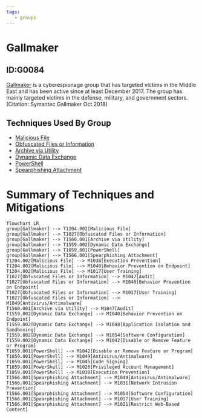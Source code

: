 ```yaml
---
tags:
   - groups
---
```

# Gallmaker
## ID:G0084
[Gallmaker](/mitre/groups/G0084) is a cyberespionage group that has targeted victims in the Middle East and has been active since at least December 2017. The group has mainly targeted victims in the defense, military, and government sectors.(Citation: Symantec Gallmaker Oct 2018)
## Techniques Used By Group
* [Malicious File](techniques/T1204/002)
* [Obfuscated Files or Information](techniques/T1027)
* [Archive via Utility](techniques/T1560/001)
* [Dynamic Data Exchange](techniques/T1559/002)
* [PowerShell](techniques/T1059/001)
* [Spearphishing Attachment](techniques/T1566/001)

# Summary of Techniques and Mitigations
```mermaid
flowchart LR
group[Gallmaker] --> T1204.002[Malicious File]
group[Gallmaker] --> T1027[Obfuscated Files or Information]
group[Gallmaker] --> T1560.001[Archive via Utility]
group[Gallmaker] --> T1559.002[Dynamic Data Exchange]
group[Gallmaker] --> T1059.001[PowerShell]
group[Gallmaker] --> T1566.001[Spearphishing Attachment]
T1204.002[Malicious File] --> M1038[Execution Prevention]
T1204.002[Malicious File] --> M1040[Behavior Prevention on Endpoint]
T1204.002[Malicious File] --> M1017[User Training]
T1027[Obfuscated Files or Information] --> M1047[Audit]
T1027[Obfuscated Files or Information] --> M1040[Behavior Prevention on Endpoint]
T1027[Obfuscated Files or Information] --> M1017[User Training]
T1027[Obfuscated Files or Information] --> M1049[Antivirus/Antimalware]
T1560.001[Archive via Utility] --> M1047[Audit]
T1559.002[Dynamic Data Exchange] --> M1040[Behavior Prevention on Endpoint]
T1559.002[Dynamic Data Exchange] --> M1048[Application Isolation and Sandboxing]
T1559.002[Dynamic Data Exchange] --> M1054[Software Configuration]
T1559.002[Dynamic Data Exchange] --> M1042[Disable or Remove Feature or Program]
T1059.001[PowerShell] --> M1042[Disable or Remove Feature or Program]
T1059.001[PowerShell] --> M1049[Antivirus/Antimalware]
T1059.001[PowerShell] --> M1045[Code Signing]
T1059.001[PowerShell] --> M1026[Privileged Account Management]
T1059.001[PowerShell] --> M1038[Execution Prevention]
T1566.001[Spearphishing Attachment] --> M1049[Antivirus/Antimalware]
T1566.001[Spearphishing Attachment] --> M1031[Network Intrusion Prevention]
T1566.001[Spearphishing Attachment] --> M1054[Software Configuration]
T1566.001[Spearphishing Attachment] --> M1017[User Training]
T1566.001[Spearphishing Attachment] --> M1021[Restrict Web-Based Content]
```